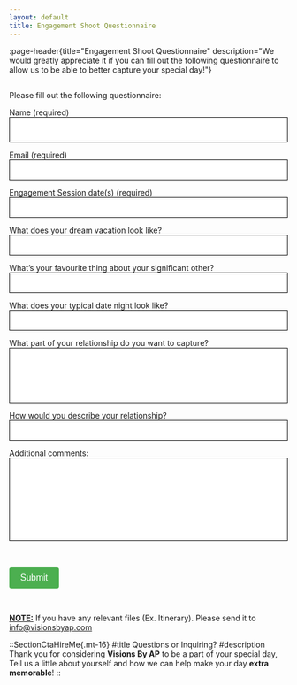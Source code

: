 ```yaml
---
layout: default
title: Engagement Shoot Questionnaire
---
```


:page-header{title="Engagement Shoot Questionnaire" description="We would greatly appreciate it if you can fill out the following questionnaire to allow us to be able to better capture your special day!"}

##

<form
  action="https://formspree.io/f/mayzreyp"
  method="POST"  
>

Please fill out the following questionnaire:

Name (required)
<input type="text" name="Name" style="color: black; height: 46px; width: 100%; padding: 10px; border: 1px solid black;" aria-required="true" required autocomplete="false">

Email (required)
<input type="email" name="Email" style="color: black; width: 100%; padding: 10px; border: 1px solid black;" aria-required="true" required autocomplete="false">

Engagement Session date(s) (required)
<input type="text" name="Engagement Session date(s) (required)" style="color: black; width: 100%; padding: 10px; border: 1px solid black;" aria-required="true" required autocomplete="false">

What does your dream vacation look like? 
<input type="text" name="What does your dream vacation look like?" style="color: black; width: 100%; padding: 10px; border: 1px solid black;" autocomplete="false">

What’s your favourite thing about your significant other?
<input type="text" name="What’s your favourite thing about your significant other?" style="color: black; width: 100%; padding: 10px; border: 1px solid black;" autocomplete="false">

What does your typical date night look like?
<input type="text" name="What does your typical date night look like?" style="color: black; width: 100%; padding: 10px; border: 1px solid black;" autocomplete="false">

What part of your relationship do you want to capture?
<input type="text" name="What part of your relationship do you want to capture?" style="color: black; width: 100%; padding: 10px; height: 100px; border: 1px solid black;" autocomplete="false">

How would you describe your relationship?
<input type="text" name="How would you describe your relationship?" style="color: black; width: 100%; padding: 10px; border: 1px solid black;" autocomplete="false">

Additional comments:
<input type="text" name="Additional comments" style="color: black; width: 100%; height: 150px; padding: 10px; font-size: 14px; border: 1px solid black;" autocomplete="false">

  <br>
  <br>
<button type="submit" style="background-color: #4CAF50; color: white; padding: 10px 20px; font-size: 16px; border: none; cursor: pointer; border-radius: 4px;">Submit</button>
<br>
</form>
<br>
<p><b><u>NOTE:</u></b> If you have any relevant files (Ex. Itinerary). Please send it to <a href="mailto:info@visionsbyap.com">info@visionsbyap.com</a></p>

::SectionCtaHireMe{.mt-16}
#title
Questions or Inquiring?
#description
Thank you for considering __Visions By AP__ to be a part of your special day, Tell us a little about yourself and how we can help make your day __extra memorable__!
::

